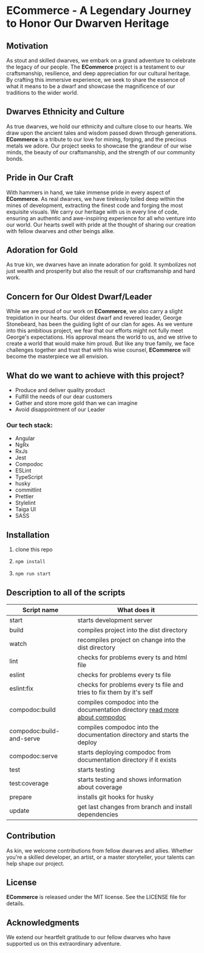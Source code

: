 # **ECommerce** - A Legendary Journey to Honor Our Dwarven Heritage

## Motivation

As stout and skilled dwarves, we embark on a grand adventure to celebrate the legacy of our people. The **ECommerce** project is a testament to our craftsmanship, resilience, and deep appreciation for our cultural heritage. By crafting this immersive experience, we seek to share the essence of what it means to be a dwarf and showcase the magnificence of our traditions to the wider world.

## Dwarves Ethnicity and Culture

As true dwarves, we hold our ethnicity and culture close to our hearts. We draw upon the ancient tales and wisdom passed down through generations. **ECommerce** is a tribute to our love for mining, forging, and the precious metals we adore. Our project seeks to showcase the grandeur of our wise minds, the beauty of our craftsmanship, and the strength of our community bonds.

## Pride in Our Craft

With hammers in hand, we take immense pride in every aspect of **ECommerce**. As real dwarves, we have tirelessly toiled deep within the mines of development, extracting the finest code and forging the most exquisite visuals. We carry our heritage with us in every line of code, ensuring an authentic and awe-inspiring experience for all who venture into our world. Our hearts swell with pride at the thought of sharing our creation with fellow dwarves and other beings alike.

## Adoration for Gold

As true kin, we dwarves have an innate adoration for gold. It symbolizes not just wealth and prosperity but also the result of our craftsmanship and hard work.

## Concern for Our Oldest Dwarf/Leader

While we are proud of our work on **ECommerce**, we also carry a slight trepidation in our hearts. Our oldest dwarf and revered leader, George Stonebeard, has been the guiding light of our clan for ages. As we venture into this ambitious project, we fear that our efforts might not fully meet George's expectations. His approval means the world to us, and we strive to create a world that would make him proud. But like any true family, we face challenges together and trust that with his wise counsel, **ECommerce** will become the masterpiece we all envision.

## What do we want to achieve with this project?

- Produce and deliver quality product
- Fulfill the needs of our dear customers
- Gather and store more gold than we can imagine
- Avoid disappointment of our Leader

### Our tech stack:

- Angular
- NgRx
- RxJs
- Jest
- Compodoc
- ESLint
- TypeScript
- husky
- commitlint
- Prettier
- Stylelint
- Taiga UI
- SASS

## Installation

1. clone this repo

2. ```bash
   npm install
   ```

3. ```bash
   npm run start
   ```

## Description to all of the scripts

| Script name              | What does it                                                                                         |
| ------------------------ | ---------------------------------------------------------------------------------------------------- |
| start                    | starts development server                                                                            |
| build                    | compiles project into the dist directory                                                             |
| watch                    | recompiles project on change into the dist directory                                                 |
| lint                     | checks for problems every ts and html file                                                           |
| eslint                   | checks for problems every ts file                                                                    |
| eslint:fix               | checks for problems every ts file and tries to fix them by it's self                                 |
| compodoc:build           | compiles compodoc into the documentation directory [read more about compodoc](https://compodoc.app/) |
| compodoc:build-and-serve | compiles compodoc into the documentation directory and starts the deploy                             |
| compodoc:serve           | starts deploying compodoc from documentation directory if it exists                                  |
| test                     | starts testing                                                                                       |
| test:coverage            | starts testing and shows information about coverage                                                  |
| prepare                  | installs git hooks for husky                                                                         |
| update                   | get last changes from branch and install dependencies                                                |

## Contribution

As kin, we welcome contributions from fellow dwarves and allies. Whether you're a skilled developer, an artist, or a master storyteller, your talents can help shape our project.

## License

**ECommerce** is released under the MIT license. See the LICENSE file for details.

## Acknowledgments

We extend our heartfelt gratitude to our fellow dwarves who have supported us on this extraordinary adventure.
